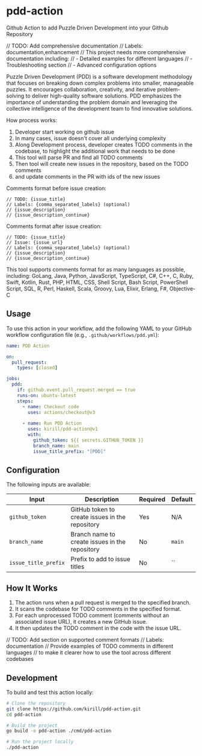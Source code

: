 # pdd-action
Github Action to add Puzzle Driven Development into your Github Repository 

// TODO: Add comprehensive documentation
// Labels: documentation,enhancement
// This project needs more comprehensive documentation including:
// - Detailed examples for different languages
// - Troubleshooting section
// - Advanced configuration options

Puzzle Driven Development (PDD) is a software development methodology that focuses on breaking down complex problems into smaller, manageable puzzles.
It encourages collaboration, creativity, and iterative problem-solving to deliver high-quality software solutions. 
PDD emphasizes the importance of understanding the problem domain and leveraging the collective intelligence of the development team to find innovative solutions.

How process works:
1. Developer start working on github issue
2. In many cases, issue doesn't cover all underlying complexity
3. Along Development process, developer creates TODO comments in the codebase, to highlight the additional work that needs to be done 
2. This tool will parse PR and find all TODO comments
3. Then tool will create new issues in the repository, based on the TODO comments
4. and update comments in the PR with ids of the new issues

Comments format before issue creation:
```
// TODO: {issue_title}
// Labels: {comma_separated_labels} (optional)
// {issue_description}
// {issue_description_continue}
```

Comments format after issue creation:
```
// TODO: {issue_title}
// Issue: {issue_url}
// Labels: {comma_separated_labels} (optional)
// {issue_description}
// {issue_description_continue}
```

This tool supports comments format for as many languages as possible, including:
GoLang, Java, Python, JavaScript, TypeScript, C#, C++, C, Ruby, Swift, Kotlin, Rust, PHP, HTML, CSS, Shell Script, Bash Script, PowerShell Script, SQL, R, Perl, Haskell, Scala, Groovy, Lua, Elixir, Erlang, F#, Objective-C

## Usage

To use this action in your workflow, add the following YAML to your GitHub workflow configuration file (e.g., `.github/workflows/pdd.yml`):

```yaml
name: PDD Action

on:
  pull_request:
    types: [closed]

jobs:
  pdd:
    if: github.event.pull_request.merged == true
    runs-on: ubuntu-latest
    steps:
      - name: Checkout code
        uses: actions/checkout@v3
        
      - name: Run PDD Action
        uses: kirill/pdd-action@v1
        with:
          github_token: ${{ secrets.GITHUB_TOKEN }}
          branch_name: main
          issue_title_prefix: "[PDD]"
```

## Configuration

The following inputs are available:

| Input | Description | Required | Default |
| ----- | ----------- | -------- | ------- |
| `github_token` | GitHub token to create issues in the repository | Yes | N/A |
| `branch_name` | Branch name to create issues in the repository | No | `main` |
| `issue_title_prefix` | Prefix to add to issue titles | No | `` |

## How It Works

1. The action runs when a pull request is merged to the specified branch.
2. It scans the codebase for TODO comments in the specified format.
3. For each unprocessed TODO comment (comments without an associated issue URL), it creates a new GitHub issue.
4. It then updates the TODO comment in the code with the issue URL.

// TODO: Add section on supported comment formats
// Labels: documentation
// Provide examples of TODO comments in different languages
// to make it clearer how to use the tool across different codebases

## Development

To build and test this action locally:

```bash
# Clone the repository
git clone https://github.com/kirill/pdd-action.git
cd pdd-action

# Build the project
go build -o pdd-action ./cmd/pdd-action

# Run the project locally
./pdd-action
```